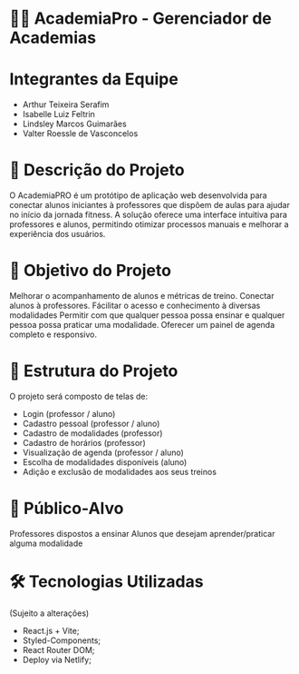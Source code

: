 # 🏋️‍♂️ AcademiaPro - Gerenciador de Academias

# Integrantes da Equipe
- Arthur Teixeira Serafim
- Isabelle Luiz Feltrin
- Lindsley Marcos Guimarães
- Valter Roessle de Vasconcelos

# 📌 Descrição do Projeto 

O AcademiaPRO é um protótipo de aplicação web desenvolvida para conectar alunos iniciantes à professores que dispõem de aulas para ajudar no início da jornada fitness. 
A solução oferece uma interface intuitiva para professores e alunos, permitindo otimizar processos manuais e melhorar a experiência dos usuários.

# 🚀 Objetivo do Projeto

Melhorar o acompanhamento de alunos e métricas de treino.
Conectar alunos à professores.
Fácilitar o acesso e conhecimento à diversas modalidades
Permitir com  que qualquer pessoa possa ensinar e qualquer pessoa possa praticar uma modalidade.
Oferecer um painel de agenda completo e responsivo.

# 📂 Estrutura do Projeto 
O projeto será composto de telas de:

- Login (professor / aluno)
- Cadastro pessoal (professor / aluno)
- Cadastro de modalidades (professor)
- Cadastro de horários (professor)
- Visualização de agenda (professor / aluno)
- Escolha de modalidades disponíveis (aluno)
- Adição e exclusão de modalidades aos seus treinos

# 🎯 Público-Alvo

Professores dispostos a ensinar
Alunos que desejam aprender/praticar alguma modalidade

# 🛠 Tecnologias Utilizadas 
(Sujeito a alterações)
- React.js + Vite;
- Styled-Components;
- React Router DOM;
- Deploy via Netlify;

